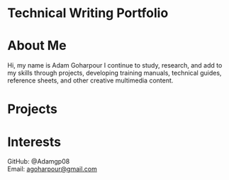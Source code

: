 # Technical Writing Portfolio
About Me
=======
Hi, my name is Adam Goharpour
I continue to study, research, and add to my skills through projects, developing training manuals, technical guides, reference sheets, and other creative multimedia content.

Projects
======


Interests
=======

GitHub: @Adamgp08\
Email: agoharpour@gmail.com
